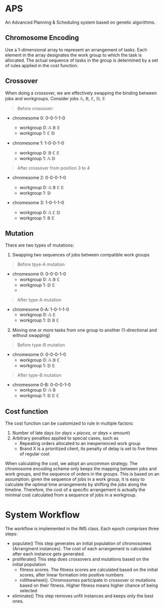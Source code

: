 # APS
An Advanced Planning & Scheduling system based on genetic algorithms.

## Chromosome Encoding
Use a 1-dimensional array to represent an arrangement of tasks. Each 
element in the array designates the work group to which
the task is allocated. The actual sequence of tasks in the group is 
determined by a set of rules applied in the cost function.

## Crossover
When doing a crossover, we are effectively swapping the binding between jobs and workgroups.
Consider jobs $\mathbb{A}$, $\mathbb{B}$, $\mathbb{C}$, $\mathbb{D}$, $\mathbb{E}$
> Before crossover:

- chromesome 0: 0-0-1-1-0

  - workgroup 0: $\mathbb{A}$ $\mathbb{B}$ $\mathbb{E}$
  - workgroup 1: $\mathbb{C}$ $\mathbb{D}$

- chromesome 1: 1-0-0-1-0
  - workgroup 0: $\mathbb{B}$ $\mathbb{C}$ $\mathbb{E}$ 
  - workgroup 1: $\mathbb{A}$ $\mathbb{D}$  

> After crossover from position 3 to 4

- chromesome 2: 0-0-0-1-0
  - workgroup 0: $\mathbb{A}$ $\mathbb{B}$ $\mathbb{C}$ $\mathbb{E}$ 
  - workgroup 1: $\mathbb{D}$  

- chromesome 3: 1-0-1-1-0
  - workgroup 0: $\mathbb{A}$ $\mathbb{C}$ $\mathbb{D}$
  - workgroup 1: $\mathbb{B}$ $\mathbb{E}$

## Mutation
There are two types of mutations:
1. Swapping two sequences of jobs between compatible work groups

> Before tpye-A mutation

- chromesome 0: 0-0-0-1-0
    - workgroup 0: $\mathbb{A}$ $\mathbb{B}$ $\mathbb{C}$
    - workgroup 1: $\mathbb{D}$ $\mathbb{E}$
    - 
> After type-A mutation

- chromesome 0-A: 1-0-1-1-0
    - workgroup 0: $\mathbb{A}$ $\mathbb{E}$
    - workgroup 1: $\mathbb{D}$ $\mathbb{B}$ $\mathbb{C}$

2. Moving one or more tasks from one group to another (1-directional and without swapping)

> Before type-B mutation

- chromesome 0: 0-0-0-1-0
    - workgroup 0: $\mathbb{A}$ $\mathbb{B}$ $\mathbb{C}$
    - workgroup 1: $\mathbb{D}$ $\mathbb{E}$

> After type-B mutation

- chromesome 0-B: 0-0-0-1-0
  - workgroup 0: $\mathbb{A}$ $\mathbb{B}$
  - workgroup 1: $\mathbb{D}$ $\mathbb{E}$ $\mathbb{C}$

## Cost function
The cost function can be customized to rule in multiple factors:
1. Number of late days (or $days \times pieces$, or $days \times amount$)
2. Arbitrary penalties applied to special cases, such as 
    * Repeating orders allocated to an inexperienced work group
    * Brand X is a prioritized client, its penalty of delay is set to five times of regular cost

When calculating the cost, we adopt an uncommon strategy. The chromosome encoding scheme only
keeps the mapping between jobs and work groups, and the sequence of orders in the groups. This is
based on an assumption: given the sequence of jobs in a work group, it is easy to calculate the 
optimal time arrangements by shifting the jobs along the timeline. Therefore, the cost of a 
specific arrangement is actually the minimal cost calculated from a sequence of jobs in a workgroup.

# System Workflow
The workflow is implemented in the IMS class. Each epoch comprises three steps:
- populate() This step generates an initial population of chromosomes (Arrangment instances). The
cost of each arrangement is calculated after each instance gets generated.
- proliferate() This step does crossovers and mutations based on the initial population
  - fitness scores. The fitness scores are calculated based on the initial scores, after linear
  formation into positive numbers
  - rollthewheel(). Chromosomes participate in crossover or mutations based on their fitness. Higher
  fitness means higher chance of being selected
- eliminate() This step removes unfit instances and keeps only the best ones.
